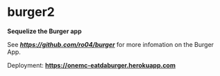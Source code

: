 # burger2

**Sequelize the Burger app**

See ***https://github.com/ro04/burger*** for more infomation on the Burger App. 

Deployment: **https://onemc-eatdaburger.herokuapp.com**

